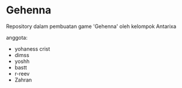 # Gehenna
Repository dalam pembuatan game 'Gehenna' oleh kelompok Antarixa 

anggota:
- yohaness crist
- dimss
- yoshh
- bastt
- r-reev
- Zahran 
